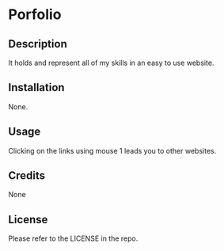 # Porfolio

## Description

It holds and represent all of my skills in an easy to use website.

## Installation

None.

## Usage

Clicking on the links using mouse 1 leads you to other websites.

## Credits

None

## License

Please refer to the LICENSE in the repo.